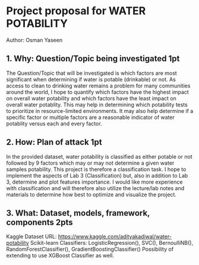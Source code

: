 # Project proposal for WATER POTABILITY
Author: Osman Yaseen

## 1. Why: Question/Topic being investigated 1pt

The Question/Topic that will be investigated is which factors are most significant when determining if water is potable (drinkable) or not. As access to clean to drinking water remains a problem for many communities around the world, I hope to quantify which factors have the highest impact on overall water potability and which factors have the least impact on overall water potablity. This may help in determining which potability tests to prioritize in resource-limited environments. It may also help determine if a specific factor or multiple factors are a reasonable indicator of water potablity versus each and every factor. 

## 2. How: Plan of attack 1pt
In the provided dataset, water potability is classified as either potable or not followed by 9 factors which may or may not determine a given water samples potability. This project is therefore a classification task. I hope to implement the aspects of Lab 3 (Classification) but, also in addition to Lab 3, determine and plot features importance. I would like more experience with classification and will therefore also utilize the lecture/lab notes and materials to determine how best to optimize and visualize the project.

## 3. What: Dataset, models, framework, components 2pts

Kaggle Dataset URL: https://www.kaggle.com/adityakadiwal/water-potability 
Scikit-learn Classifiers: LogisticRegression(), SVC(), BernoulliNB(), RandomForestClassifier(), GradientBoostingClassifier() 
Possibility of extending to use XGBoost Classifier as well.